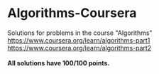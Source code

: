# Algorithms-Coursera
Solutions for problems in the course "Algorithms"<br />
https://www.coursera.org/learn/algorithms-part1
https://www.coursera.org/learn/algorithms-part2
<br /><br />
<b>All solutions have 100/100 points.</b>
